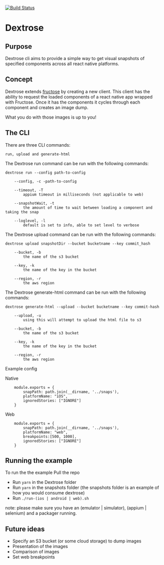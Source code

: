 [![Build Status](https://www.bitrise.io/app/6dbd09bf795284e8/status.svg?token=cPPMxR4jerIruWOfSt-_6g&branch=master)](https://www.bitrise.io/app/6dbd09bf795284e8)

# Dextrose


## Purpose

Dextrose cli aims to provide a simple way to get visual snapshots of specified components across all react native platforms.

## Concept

Dextrose extends [fructose] by creating a new client. This client has the ability to request the loaded components of a react native app wrapped with Fructose. Once it has the components it cycles through each component and creates an image dump.

What you do with those images is up to you!


## The CLI

There are three CLI commands:

    run, upload and generate-html



The Dextrose run command can be run with the following commands:

    dextrose run --config path-to-config

        --config, -c -path-to-config

        --timeout, -T
            appium timeout in milliseconds (not applicable to web)

        --snapshotWait, -t
            the amount of time to wait between loading a component and taking the snap
        
        --loglevel, -l
            default is set to info, able to set level to verbose

The Dextrose upload command can be run with the following commands:

    dextrose upload snapshotDir --bucket bucketname --key commit_hash

        --bucket, -b
            the name of the s3 bucket

        --key, -k
            the name of the key in the bucket

        --region, -r
            the aws region

The Dextrose generate-html command can be run with the following commands:    

    dextrose generate-html --upload --bucket bucketname --key commit-hash

        --upload, -u
            using this will attempt to upload the html file to s3

        --bucket, -b
            the name of the s3 bucket

        --key, -k
            the name of the key in the bucket

        --region, -r
            the aws region
            

Example config 

Native

        module.exports = {
            snapPath: path.join(__dirname, '../snaps'),    
            platformName: "iOS",
            ignoredStories: ["IGNORE"]
        }

Web

        module.exports = {
            snapPath: path.join(__dirname, '../snaps'),
            platformName: "web",
            breakpoints:[500, 1000],
            ignoredStories: ["IGNORE"]
        }

## Running the example
To run the the example Pull the repo
- Run `yarn` in the Dextrose folder
- Run `yarn` in the snapshots folder (the snapshots folder is an example of how you would consume dextrose)
- Run `./run-(ios | android | web).sh`

note: please make sure you have an (emulator | simulator), (appium | selenium) and a packager running.

## Future ideas
- Specify an S3 bucket (or some cloud storage) to dump images
- Presentation of the images
- Comparison of images
- Set web breakpoints

[fructose]: https://github.com/newsuk/fructose